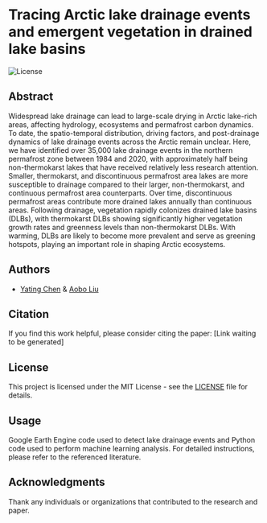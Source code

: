 # Tracing Arctic lake drainage events and emergent vegetation in drained lake basins

![License](https://img.shields.io/badge/License-MIT-green)

## Abstract
Widespread lake drainage can lead to large-scale drying in Arctic lake-rich areas, affecting hydrology, ecosystems and permafrost carbon dynamics. To date, the spatio-temporal distribution, driving factors, and post-drainage dynamics of lake drainage events across the Arctic remain unclear. Here, we have identified over 35,000 lake drainage events in the northern permafrost zone between 1984 and 2020, with approximately half being non-thermokarst lakes that have received relatively less research attention. Smaller, thermokarst, and discontinuous permafrost area lakes are more susceptible to drainage compared to their larger, non-thermokarst, and continuous permafrost area counterparts. Over time, discontinuous permafrost areas contribute more drained lakes annually than continuous areas. Following drainage, vegetation rapidly colonizes drained lake basins (DLBs), with thermokarst DLBs showing significantly higher vegetation growth rates and greenness levels than non-thermokarst DLBs. With warming, DLBs are likely to become more prevalent and serve as greening hotspots, playing an important role in shaping Arctic ecosystems.

## Authors
- [Yating Chen](https://orcid.org/0000-0001-6710-0434) & [Aobo Liu](https://www.researchgate.net/profile/Aobo-Liu)

## Citation
If you find this work helpful, please consider citing the paper:
[Link waiting to be generated]

## License
This project is licensed under the MIT License - see the [LICENSE](LICENSE) file for details.

## Usage
Google Earth Engine code used to detect lake drainage events and Python code used to perform machine learning analysis. For detailed instructions, please refer to the referenced literature.

## Acknowledgments
Thank any individuals or organizations that contributed to the research and paper.
